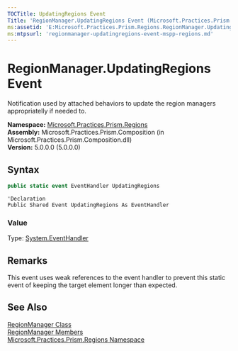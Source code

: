 ```yaml
---
TOCTitle: UpdatingRegions Event
Title: 'RegionManager.UpdatingRegions Event (Microsoft.Practices.Prism.Regions)'
ms:assetid: 'E:Microsoft.Practices.Prism.Regions.RegionManager.UpdatingRegions'
ms:mtpsurl: 'regionmanager-updatingregions-event-mspp-regions.md'
---
```



# RegionManager.UpdatingRegions Event

Notification used by attached behaviors to update the region managers appropriatelly if needed to.

**Namespace:** [Microsoft.Practices.Prism.Regions](/patterns-practices/reference/mspp-regions-namespace)<br/>
**Assembly:** Microsoft.Practices.Prism.Composition (in Microsoft.Practices.Prism.Composition.dll)<br/>
**Version:** 5.0.0.0 (5.0.0.0)

## Syntax

```C#
public static event EventHandler UpdatingRegions
```

```VB
'Declaration
Public Shared Event UpdatingRegions As EventHandler
```

### Value

Type: [System.EventHandler](http://msdn.microsoft.com/en-us/library/xhb70ccc)


## Remarks

This event uses weak references to the event handler to prevent this static event of keeping the target element longer than expected.

## See Also

[RegionManager Class](/patterns-practices/reference/regionmanager-class-mspp-regions)<br/>
[RegionManager Members](/patterns-practices/reference/regionmanager-members-mspp-regions)<br/>
[Microsoft.Practices.Prism.Regions Namespace](/patterns-practices/reference/mspp-regions-namespace)